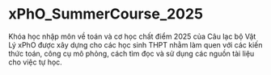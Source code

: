 # xPhO_SummerCourse_2025
Khóa học nhập môn về toán và cơ học chất điểm 2025 của Câu lạc bộ Vật Lý xPhO được xây dựng cho các học sinh THPT nhằm làm quen với các kiến thức toán, công cụ mô phỏng, cách tìm đọc và sử dụng các nguồn tài liệu cho việc tự học.
